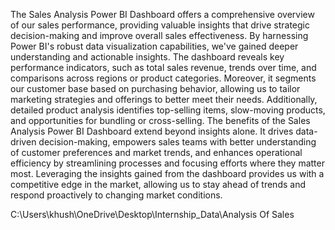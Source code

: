 The Sales Analysis Power BI Dashboard offers a comprehensive overview of our sales performance, providing valuable insights that drive strategic decision-making and improve overall sales effectiveness. By harnessing Power BI's robust data visualization capabilities, we've gained deeper understanding and actionable insights. The dashboard reveals key performance indicators, such as total sales revenue, trends over time, and comparisons across regions or product categories. Moreover, it segments our customer base based on purchasing behavior, allowing us to tailor marketing strategies and offerings to better meet their needs. Additionally, detailed product analysis identifies top-selling items, slow-moving products, and opportunities for bundling or cross-selling.
The benefits of the Sales Analysis Power BI Dashboard extend beyond insights alone. It drives data-driven decision-making, empowers sales teams with better understanding of customer preferences and market trends, and enhances operational efficiency by streamlining processes and focusing efforts where they matter most. Leveraging the insights gained from the dashboard provides us with a competitive edge in the market, allowing us to stay ahead of trends and respond proactively to changing market conditions.

C:\Users\khush\OneDrive\Desktop\Internship_Data\Analysis Of Sales
